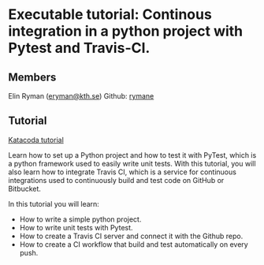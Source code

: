 # Executable tutorial: Continous integration in a python project with Pytest and Travis-CI. 

## Members
Elin Ryman (eryman@kth.se) Github: [rymane](https://github.com/rymane)  

## Tutorial
[Katacoda tutorial](https://www.katacoda.com/eryman/scenarios/python-project)

Learn how to set up a Python project and how to test it with PyTest, which is a python framework used to easily write unit tests.
With this tutorial, you will also learn how to integrate Travis CI, which is
a service for continuous integrations used to continuously build and test code on GitHub or Bitbucket.

In this tutorial you will learn:
* How to write a simple python project.
* How to write unit tests with Pytest.
* How to create a Travis CI server and connect it with the Github repo.
* How to create a CI workflow that build and test automatically on every push.
